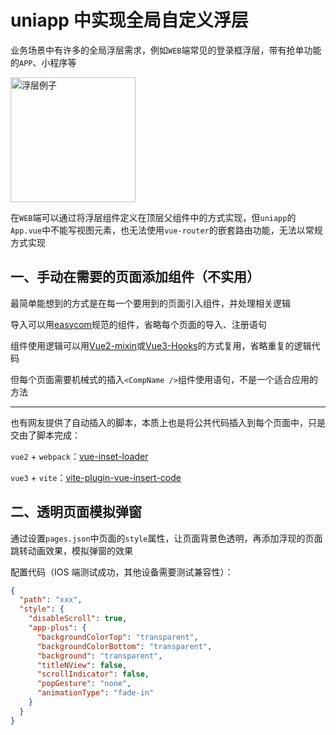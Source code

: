 # uniapp 中实现全局自定义浮层

业务场景中有许多的全局浮层需求，例如`WEB`端常见的登录框浮层，带有抢单功能的`APP`、小程序等

<Image src="/uniapp-实现全局自定义浮层-1.png" alt="浮层例子" width="200" />

在`WEB`端可以通过将浮层组件定义在顶层父组件中的方式实现，但`uniapp`的`App.vue`中不能写视图元素，也无法使用`vue-router`的嵌套路由功能，无法以常规方式实现

## 一、手动在需要的页面添加组件（不实用）

最简单能想到的方式是在每一个要用到的页面引入组件，并处理相关逻辑

导入可以用[easycom](https://uniapp.dcloud.net.cn/collocation/pages.html#easycom)规范的组件，省略每个页面的导入、注册语句

组件使用逻辑可以用[Vue2-mixin](https://v2.cn.vuejs.org/v2/guide/mixins.html#%E5%85%A8%E5%B1%80%E6%B7%B7%E5%85%A5)或[Vue3-Hooks](https://cn.vuejs.org/guide/reusability/composables.html)的方式复用，省略重复的逻辑代码

但每个页面需要机械式的插入`<CompName />`组件使用语句，不是一个适合应用的方法

<hr />

也有网友提供了自动插入的脚本，本质上也是将公共代码插入到每个页面中，只是交由了脚本完成：

`vue2` + `webpack`：[vue-inset-loader](https://github.com/1977474741/vue-inset-loader)

`vue3` + `vite`：[vite-plugin-vue-insert-code](https://github.com/hantaogo/vite-plugin-vue-insert-code)

## 二、透明页面模拟弹窗

通过设置`pages.json`中页面的`style`属性，让页面背景色透明，再添加浮现的页面跳转动画效果，模拟弹窗的效果

配置代码（IOS 端测试成功，其他设备需要测试兼容性）：

```json
{
  "path": "xxx",
  "style": {
    "disableScroll": true,
    "app-plus": {
      "backgroundColorTop": "transparent",
      "backgroundColorBottom": "transparent",
      "background": "transparent",
      "titleNView": false,
      "scrollIndicator": false,
      "popGesture": "none",
      "animationType": "fade-in"
    }
  }
}
```
